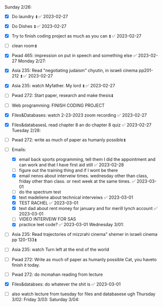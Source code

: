 Sunday 2/26:
- [x] Do laundry ⏫ ✅ 2023-02-27
- [x] Do Dishes ⏫ ✅ 2023-02-27
- [x] Try to finish coding project as much as you can ⏫ ✅ 2023-02-27
- [ ] clean room⏫ 
- [x] Pwad 465: impression on put in speech and something else ✅ 2023-02-27
Monday 2/27:
 - [x] Asia 235: Read "negotiating judaism" chyutin, in israeli cinema pp201-212 ⏫ ✅ 2023-02-27
 - [x] Asia 235: watch Myfather. My lord ⏫ ✅ 2023-02-27
 - [ ] Pwad 272: Start paper, research and make thesis⏫  
 - [ ] Web programming: FINISH CODING PROJECT
 - [x] Files&Databases: watch 2-23-2023 zoom recording ✅ 2023-02-27
 - [x] Files&databasesL read chapter 8 an do chapter 8 quiz ✅ 2023-02-27
Tuesday 2/28:
- [ ] Pwad 272: write as much of paper as humanly possible⏫
- [ ] Emails:
	- [x] email back sports programming, tell them I did the appointment and can work and that I have first aid still ✅ 2023-02-28
	- [ ] figure out the training thing and if I wont be there
	- [x] email nenos about interveiw times. wednesday other than class, friday other than class. or next week at the same times. ✅ 2023-03-01
	- [ ] do the spectrum test
	- [x] text madeliene about technical interveiws ✅ 2023-03-01
	- [x] TEST RACHEL ✅ 2023-03-01
	- [x] text dad about rent money for january and for merill lynch account ✅ 2023-03-01
	- [ ] VIDEO INTERVEIW FOR SAS
	- [x] practice leet code? ✅ 2023-03-01
Wednesday 3/01:
- [ ] Asia 235: Read trajectories of mizzrahi cinema" shemer in israeli cinema pp 120-133⏫ 
- [ ] Asia 235: watch Turn left at the end of the world
- [ ] Pwad 272: Write as much of paper as humanly possible Cat, you haveto finish it today. 
- [ ] Pwad 272: do mcmahan reading from lecture
- [x] Files&databses: do whatever the shit is ✅ 2023-03-01
- [ ] also watch lecture from tuesday for files and databasese ugh
Thursday 3/02:
Friday 3/03:
Saturday 3/04:

